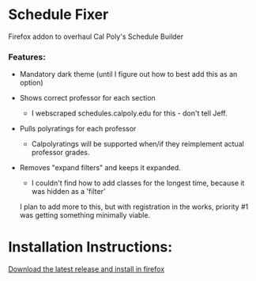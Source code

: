 # Schedule Fixer

Firefox addon to overhaul Cal Poly's Schedule Builder

### Features:

* Mandatory dark theme (until I figure out how to best add this as an option)

* Shows correct professor for each section

  * I webscraped schedules.calpoly.edu for this - don't tell Jeff.

* Pulls polyratings for each professor

  * Calpolyratings will be supported when/if they reimplement actual professor grades.

* Removes "expand filters" and keeps it expanded.

  * I couldn't find how to add classes for the longest time, because it was hidden as a 'filter'


  I plan to add more to this, but with registration in the works, priority #1 was getting something minimally viable.


# Installation Instructions:

[Download the latest release and install in firefox](https://github.com/icecube45/ScheduleFixer/releases/download/v0.1/schedulefixer.xpi)




